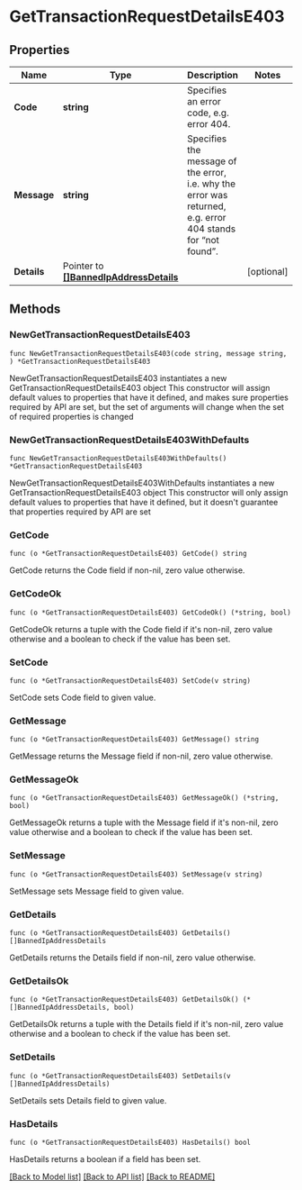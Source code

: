 # GetTransactionRequestDetailsE403

## Properties

Name | Type | Description | Notes
------------ | ------------- | ------------- | -------------
**Code** | **string** | Specifies an error code, e.g. error 404. | 
**Message** | **string** | Specifies the message of the error, i.e. why the error was returned, e.g. error 404 stands for “not found”. | 
**Details** | Pointer to [**[]BannedIpAddressDetails**](BannedIpAddressDetails.md) |  | [optional] 

## Methods

### NewGetTransactionRequestDetailsE403

`func NewGetTransactionRequestDetailsE403(code string, message string, ) *GetTransactionRequestDetailsE403`

NewGetTransactionRequestDetailsE403 instantiates a new GetTransactionRequestDetailsE403 object
This constructor will assign default values to properties that have it defined,
and makes sure properties required by API are set, but the set of arguments
will change when the set of required properties is changed

### NewGetTransactionRequestDetailsE403WithDefaults

`func NewGetTransactionRequestDetailsE403WithDefaults() *GetTransactionRequestDetailsE403`

NewGetTransactionRequestDetailsE403WithDefaults instantiates a new GetTransactionRequestDetailsE403 object
This constructor will only assign default values to properties that have it defined,
but it doesn't guarantee that properties required by API are set

### GetCode

`func (o *GetTransactionRequestDetailsE403) GetCode() string`

GetCode returns the Code field if non-nil, zero value otherwise.

### GetCodeOk

`func (o *GetTransactionRequestDetailsE403) GetCodeOk() (*string, bool)`

GetCodeOk returns a tuple with the Code field if it's non-nil, zero value otherwise
and a boolean to check if the value has been set.

### SetCode

`func (o *GetTransactionRequestDetailsE403) SetCode(v string)`

SetCode sets Code field to given value.


### GetMessage

`func (o *GetTransactionRequestDetailsE403) GetMessage() string`

GetMessage returns the Message field if non-nil, zero value otherwise.

### GetMessageOk

`func (o *GetTransactionRequestDetailsE403) GetMessageOk() (*string, bool)`

GetMessageOk returns a tuple with the Message field if it's non-nil, zero value otherwise
and a boolean to check if the value has been set.

### SetMessage

`func (o *GetTransactionRequestDetailsE403) SetMessage(v string)`

SetMessage sets Message field to given value.


### GetDetails

`func (o *GetTransactionRequestDetailsE403) GetDetails() []BannedIpAddressDetails`

GetDetails returns the Details field if non-nil, zero value otherwise.

### GetDetailsOk

`func (o *GetTransactionRequestDetailsE403) GetDetailsOk() (*[]BannedIpAddressDetails, bool)`

GetDetailsOk returns a tuple with the Details field if it's non-nil, zero value otherwise
and a boolean to check if the value has been set.

### SetDetails

`func (o *GetTransactionRequestDetailsE403) SetDetails(v []BannedIpAddressDetails)`

SetDetails sets Details field to given value.

### HasDetails

`func (o *GetTransactionRequestDetailsE403) HasDetails() bool`

HasDetails returns a boolean if a field has been set.


[[Back to Model list]](../README.md#documentation-for-models) [[Back to API list]](../README.md#documentation-for-api-endpoints) [[Back to README]](../README.md)


